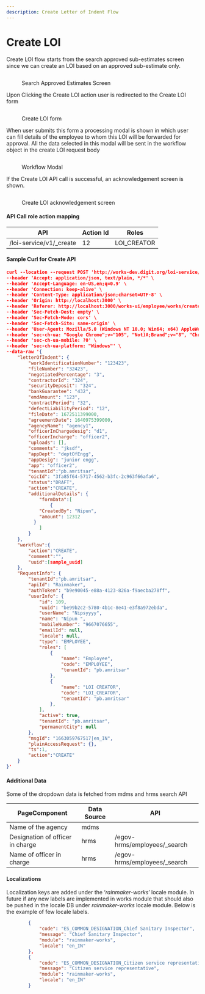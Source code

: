 ```yaml
---
description: Create Letter of Indent Flow
---
```


# Create LOI

Create LOI flow starts from the search approved sub-estimates screen since we can create an LOI based on an approved sub-estimate only.

<figure><img src="../../../../../.gitbook/assets/search-approved.png" alt=""><figcaption><p>Search Approved Estimates Screen</p></figcaption></figure>

Upon Clicking the Create LOI action user is redirected to the Create LOI form

<figure><img src="../../../../../.gitbook/assets/Create LOI.png" alt=""><figcaption><p>Create LOI form</p></figcaption></figure>

When user submits this form a processing modal is shown in which user can fill details of the employee to whom this LOI will be forwarded for approval. All the data selected in this modal will be sent in the workflow object in the create LOI request body

<figure><img src="../../../../../.gitbook/assets/Group 335.png" alt=""><figcaption><p>Workflow Modal</p></figcaption></figure>

If the Create LOI API call is successful, an acknowledgement screen is shown.

<figure><img src="../../../../../.gitbook/assets/Untitled.png" alt=""><figcaption><p>Create LOI acknowledgement screen</p></figcaption></figure>

#### API Call role action mapping

| API                      | Action Id | Roles        |
| ------------------------ | --------- | ------------ |
| /loi-service/v1/\_create | 12        | LOI\_CREATOR |

#### Sample Curl for Create API

```json
curl --location --request POST 'http://works-dev.digit.org/loi-service/v1/_create' \
--header 'Accept: application/json, text/plain, */*' \
--header 'Accept-Language: en-US,en;q=0.9' \
--header 'Connection: keep-alive' \
--header 'Content-Type: application/json;charset=UTF-8' \
--header 'Origin: http://localhost:3000' \
--header 'Referer: http://localhost:3000/works-ui/employee/works/create-loi' \
--header 'Sec-Fetch-Dest: empty' \
--header 'Sec-Fetch-Mode: cors' \
--header 'Sec-Fetch-Site: same-origin' \
--header 'User-Agent: Mozilla/5.0 (Windows NT 10.0; Win64; x64) AppleWebKit/537.36 (KHTML, like Gecko) Chrome/105.0.0.0 Safari/537.36' \
--header 'sec-ch-ua: "Google Chrome";v="105", "Not)A;Brand";v="8", "Chromium";v="105"' \
--header 'sec-ch-ua-mobile: ?0' \
--header 'sec-ch-ua-platform: "Windows"' \
--data-raw '{
    "letterOfIndent": {
        "workIdentificationNumber": "123423",
        "fileNumber": "32423",
        "negotiatedPercentage": "3",
        "contractorId": "324",
        "securityDeposit": "324",
        "bankGuarantee": "432",
        "emdAmount": "123",
        "contractPeriod": "32",
        "defectLiabilityPeriod": "12",
        "fileDate": 1672511399000,
        "agreementDate": 1640975399000,
        "agencyName": "agency1",
        "officerInChargedesig": "d1",
        "officerIncharge": "officer2",
        "uploads": [],
        "comments": "jksdf",
        "appDept": "deptOfEngg",
        "appDesig": "junior engg",
        "app": "officer2",
        "tenantId":"pb.amritsar",
        "oicId": "3fa85f64-5717-4562-b3fc-2c963f66afa6",
        "status":"DRAFT",
        "action":"CREATE",
        "additionalDetails": {
            "formData":[
                {
            "CreatedBy": "Nipun",
            "amount": 12312
          }
            ]
        }
    },
    "workflow":{
        "action":"CREATE",
        "comment":"",
        "uuid":[sample_uuid]
    },
    "RequestInfo": {
        "tenantId":"pb.amritsar",
        "apiId": "Rainmaker",
        "authToken": "b9e90045-e88a-4123-826a-f9aecba278ff",
        "userInfo": {
            "id": 109,
            "uuid": "be99b2c2-5780-4b1c-8e41-e3f8a972ebda",
            "userName": "Nipsyyyy",
            "name": "Nipun ",
            "mobileNumber": "9667076655",
            "emailId": null,
            "locale": null,
            "type": "EMPLOYEE",
            "roles": [
                {
                    "name": "Employee",
                    "code": "EMPLOYEE",
                    "tenantId": "pb.amritsar"
                },
                {
                    "name": "LOI CREATOR",
                    "code": "LOI_CREATOR",
                    "tenantId": "pb.amritsar"
                },
            ],
            "active": true,
            "tenantId": "pb.amritsar",
            "permanentCity": null
        },
        "msgId": "1663059767517|en_IN",
        "plainAccessRequest": {},
        "ts":1,
        "action":"CREATE"
    }
}'
```

#### Additional Data

Some of the dropdown data is fetched from mdms and hrms search API

| PageComponent                    | Data Source | API                           |
| -------------------------------- | ----------- | ----------------------------- |
| Name of the agency               | mdms        |                               |
| Designation of officer in charge | hrms        | /egov-hrms/employees/\_search |
| Name of officer in charge        | hrms        | /egov-hrms/employees/\_search |

#### Localizations

Localization keys are added under the ‘_rainmaker-works_’ locale module. In future if any new labels are implemented in works module that should also be pushed in the locale DB under _rainmaker-works_ locale module. Below is the example of few locale labels.

```json
        {
            "code": "ES_COMMON_DESIGNATION_Chief Sanitary Inspector",
            "message": "Chief Sanitary Inspector",
            "module": "rainmaker-works",
            "locale": "en_IN"
        },
        {
            "code": "ES_COMMON_DESIGNATION_Citizen service representative",
            "message": "Citizen service representative",
            "module": "rainmaker-works",
            "locale": "en_IN"
        }
```
